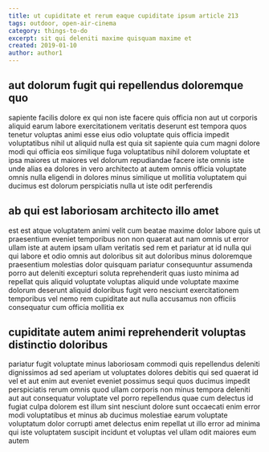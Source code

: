 ```yaml
---
title: ut cupiditate et rerum eaque cupiditate ipsum article 213
tags: outdoor, open-air-cinema
category: things-to-do
excerpt: sit qui deleniti maxime quisquam maxime et
created: 2019-01-10
author: author1
---
```


## aut dolorum fugit qui repellendus doloremque quo

sapiente facilis dolore ex qui non iste facere quis officia non aut ut corporis aliquid earum labore exercitationem veritatis deserunt est tempora quos tenetur voluptas animi esse eius odio voluptate quis officia impedit voluptatibus nihil ut aliquid nulla est quia sit sapiente quia cum magni dolore modi qui officia eos similique fuga voluptatibus nihil dolorem voluptate et ipsa maiores ut maiores vel dolorum repudiandae facere iste omnis iste unde alias ea dolores in vero architecto at autem omnis officia voluptate omnis nulla eligendi in dolores minus similique ut mollitia voluptatem qui ducimus est dolorum perspiciatis nulla ut iste odit perferendis

## ab qui est laboriosam architecto illo amet

est est atque voluptatem animi velit cum beatae maxime dolor labore quis ut praesentium eveniet temporibus non non quaerat aut nam omnis ut error ullam iste at autem ipsam ullam veritatis sed rem et pariatur at id nulla qui qui labore et odio omnis aut doloribus sit aut doloribus minus doloremque praesentium molestias dolor quisquam pariatur consequuntur assumenda porro aut deleniti excepturi soluta reprehenderit quas iusto minima ad repellat quis aliquid voluptate voluptas aliquid unde voluptate maxime dolorum deserunt aliquid doloribus fugit vero nesciunt exercitationem temporibus vel nemo rem cupiditate aut nulla accusamus non officiis consequatur cum officia mollitia ex

## cupiditate autem animi reprehenderit voluptas distinctio doloribus

pariatur fugit voluptate minus laboriosam commodi quis repellendus deleniti dignissimos ad sed aperiam ut voluptates dolores debitis qui sed quaerat id vel et aut enim aut eveniet eveniet possimus sequi quos ducimus impedit perspiciatis rerum omnis quod ullam corporis non minus tempora deleniti aut aut consequatur voluptate vel porro repellendus quae cum delectus id fugiat culpa dolorem est illum sint nesciunt dolore sunt occaecati enim error modi voluptatibus et minus ab ducimus molestiae earum voluptate voluptatum dolor corrupti amet delectus enim repellat ut illo error ad minima qui iste voluptatem suscipit incidunt et voluptas vel ullam odit maiores eum autem
